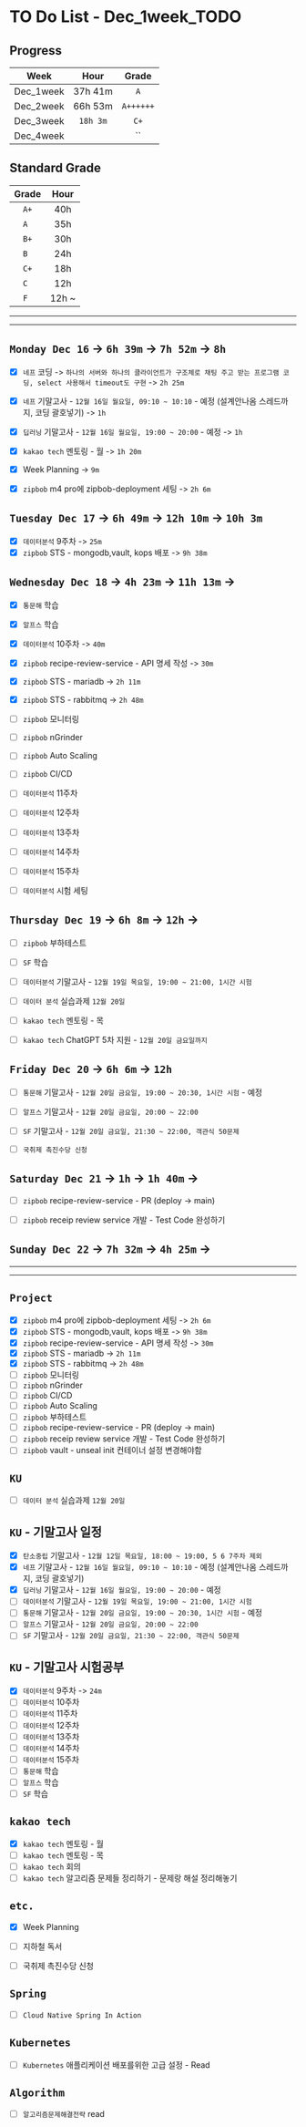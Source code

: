 # TO Do List - Dec_1week_TODO

## Progress
| Week | Hour | Grade |
|:---:|:---:|:---:|
|Dec_1week|37h 41m|`A`|
|Dec_2week|66h 53m|`A++++++`|
|Dec_3week|`18h 3m`|`C+`|
|Dec_4week||``|


## Standard Grade
| Grade | Hour |
|:---:|:---:|
|`A+`|40h|
|`A `|35h|
|`B+`|30h|
|`B `|24h|
|`C+`|18h|
|`C `|12h|
|`F `|12h ~|


---
---

## `Monday Dec 16` -> `6h 39m` -> `7h 52m` -> `8h`
- [x] `네프` 코딩 -> `하나의 서버와 하나의 클라이언트가 구조체로 채팅 주고 받는 프로그램 코딩, select 사용해서 timeout도 구현` -> `2h 25m`
- [x] `네프` 기말고사 - `12월 16일 월요일, 09:10 ~ 10:10` - 예정 (설계안나옴 스레드까지, 코딩 괄호넣기) -> `1h`
- [x] `딥러닝` 기말고사 - `12월 16일 월요일, 19:00 ~ 20:00` - 예정 -> `1h`
- [x] `kakao tech` 멘토링 - 월 -> `1h 20m`
- [x] Week Planning -> `9m`
- [x] `zipbob` m4 pro에 zipbob-deployment 세팅 -> `2h 6m`


## `Tuesday Dec 17` -> `6h 49m` -> `12h 10m` -> `10h 3m`
- [x] `데이터분석` 9주차 -> `25m`
- [x] `zipbob` STS - mongodb,vault, kops 배포 -> `9h 38m`

## `Wednesday Dec 18` -> `4h 23m` -> `11h 13m` -> 
- [x] `통문해` 학습
- [x] `알프스` 학습
- [x] `데이터분석` 10주차 -> `40m`
- [x] `zipbob` recipe-review-service - API 명세 작성 -> `30m`
- [x] `zipbob` STS - mariadb -> `2h 11m`
- [x] `zipbob` STS - rabbitmq -> `2h 48m`
- [ ] `zipbob` 모니터링
- [ ] `zipbob` nGrinder
- [ ] `zipbob` Auto Scaling
- [ ] `zipbob` CI/CD
- [ ] `데이터분석` 11주차
- [ ] `데이터분석` 12주차
- [ ] `데이터분석` 13주차
- [ ] `데이터분석` 14주차
- [ ] `데이터분석` 15주차
- [ ] `데이터분석` 시험 세팅


## `Thursday Dec 19` -> `6h 8m` -> `12h` -> 
- [ ] `zipbob` 부하테스트
- [ ] `SF` 학습
- [ ] `데이터분석` 기말고사 - `12월 19일 목요일, 19:00 ~ 21:00, 1시간 시험`
- [ ] `데이터 분석` 실습과제 `12월 20일`
- [ ] `kakao tech` 멘토링 - 목
- [ ] `kakao tech` ChatGPT 5차 지원 - `12월 20일 금요일까지`


## `Friday Dec 20` -> `6h 6m` -> `12h`
- [ ] `통문해` 기말고사 - `12월 20일 금요일, 19:00 ~ 20:30, 1시간 시험` - 예정
- [ ] `알프스` 기말고사 - `12월 20일 금요일, 20:00 ~ 22:00`
- [ ] `SF` 기말고사 - `12월 20일 금요일, 21:30 ~ 22:00, 객관식 50문제`
- [ ] `국취제 촉진수당 신청`

 
## `Saturday Dec 21` -> `1h` -> `1h 40m` -> 
- [ ] `zipbob` recipe-review-service - PR (deploy -> main)
- [ ] `zipbob` receip review service 개발 - Test Code 완성하기


## `Sunday Dec 22` -> `7h 32m` -> `4h 25m` -> 


---
---
## `Project`
- [x] `zipbob` m4 pro에 zipbob-deployment 세팅 -> `2h 6m`
- [x] `zipbob` STS - mongodb,vault, kops 배포 -> `9h 38m`
- [x] `zipbob` recipe-review-service - API 명세 작성 -> `30m`
- [x] `zipbob` STS - mariadb -> `2h 11m`
- [x] `zipbob` STS - rabbitmq -> `2h 48m`
- [ ] `zipbob` 모니터링
- [ ] `zipbob` nGrinder
- [ ] `zipbob` CI/CD
- [ ] `zipbob` Auto Scaling
- [ ] `zipbob` 부하테스트
- [ ] `zipbob` recipe-review-service - PR (deploy -> main)
- [ ] `zipbob` receip review service 개발 - Test Code 완성하기
- [ ] `zipbob` vault - unseal init 컨테이너 설정 변경해야함

## `KU`
- [ ] `데이터 분석` 실습과제 `12월 20일`

## `KU` - 기말고사 일정
- [x] `탄소중립` 기말고사 - `12월 12일 목요일, 18:00 ~ 19:00, 5 6 7주차 제외`
- [x] `네프` 기말고사 - `12월 16일 월요일, 09:10 ~ 10:10` - 예정 (설계안나옴 스레드까지, 코딩 괄호넣기)
- [x] `딥러닝` 기말고사 - `12월 16일 월요일, 19:00 ~ 20:00` - 예정
- [ ] `데이터분석` 기말고사 - `12월 19일 목요일, 19:00 ~ 21:00, 1시간 시험`
- [ ] `통문해` 기말고사 - `12월 20일 금요일, 19:00 ~ 20:30, 1시간 시험` - 예정
- [ ] `알프스` 기말고사 - `12월 20일 금요일, 20:00 ~ 22:00`
- [ ] `SF` 기말고사 - `12월 20일 금요일, 21:30 ~ 22:00, 객관식 50문제`

## `KU` - 기말고사 시험공부
- [x] `데이터분석` 9주차 -> `24m`
- [ ] `데이터분석` 10주차
- [ ] `데이터분석` 11주차
- [ ] `데이터분석` 12주차
- [ ] `데이터분석` 13주차
- [ ] `데이터분석` 14주차
- [ ] `데이터분석` 15주차
- [ ] `통문해` 학습
- [ ] `알프스` 학습
- [ ] `SF` 학습

## `kakao tech`
- [x] `kakao tech` 멘토링 - 월
- [ ] `kakao tech` 멘토링 - 목
- [ ] `kakao tech` 회의
- [ ] `kakao tech` 알고리즘 문제들 정리하기 - 문제랑 해설 정리해놓기

## `etc.`
- [x] Week Planning
- [ ] 지하철 독서
- [ ] 국취제 촉진수당 신청



## `Spring`
- [ ] `Cloud Native Spring In Action`

## `Kubernetes`
- [ ] `Kubernetes` 애플리케이션 배포를위한 고급 설정 - Read

## `Algorithm`
- [ ] `알고리즘문제해결전략` read


<br><br>

<!-- > `개인공부` : `6h 30m` -> `25h 36m` -> `22h 19m` -> -->

<br><br>

<!-- 
## `Java`
## `OPIc`
## `토익` 
-->






